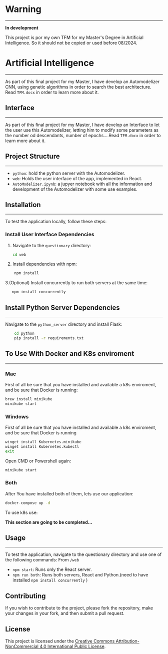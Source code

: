 # Warning
---
**In development**

This project is por my own TFM for my Master's Degree in Artificial Intelligence. So it should not be copied or used before 08/2024.


# Artificial Intelligence
---
As part of this final project for my Master, I have develop an Automodelizer CNN, using genetic algorithms in order to search the best architecture. Read `TFM.docx` in order to learn more about it.

## Interface
---
As part of this final project for my Master, I have develop an Interface to let the user use this Automodelizer, letting him to modify some parameters as the number od descendants, number of epochs....Read `TFM.docx` in order to learn more about it.

## Project Structure
---
- `python`: hold the python server with the Automodelizer.
- `web`: Holds the user interface of the app, implemented in React.
- `AutoModelizer.ipynb`: a jupyer notebook with all the information and development of the Automodelizer with some use examples.

## Installation
---
To test the application locally, follow these steps:

### Install User Interface Dependencies

1. Navigate to the `questionary` directory:
   ```sh
   cd web   
    ```
2. Install dependencies with npm:
```sh 
    npm install
```
3.(Optional) Install concurrently to run both servers at the same time:
```sh
   npm install concurrently
```

## Install Python Server Dependencies
---
Navigate to the `python_server` directory and install Flask:

```sh
    cd python
    pip install -r requirements.txt
```

## To Use With Docker and K8s enviroment
---
### Mac

First of all be sure that you have installed and available a k8s enviroment, and be sure that Docker is running:

```bash
brew install minikube
minikube start
```

### Windows
First of all be sure that you have installed and available a k8s enviroment, and be sure that Docker is running
```bash
winget install Kubernetes.minikube
winget install Kubernetes.kubectl
exit
```
Open CMD or Powershell again:
```bash
minikube start
```

### Both
After You have installed both of them, lets use our application:
```bash
docker-compose up -d
```

To use k8s use:

**This section are going to be completed...** 


## Usage
---

To test the application, navigate to the questionary directory and use one of the following commands:
From `/web`

* `npm start`: Runs only the React server.
* `npm run both`: Runs both servers, React and Python.(need to have installed `npm install concurrently` )

## Contributing

If you wish to contribute to the project, please fork the repository, make your changes in your fork, and then submit a pull request.

## License

This project is licensed under the [Creative Commons Attribution-NonCommercial 4.0 International Public License](./LICENSE).
